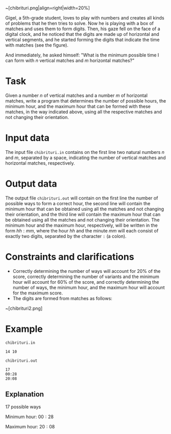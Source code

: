 ~[chibrituri.png|align=right|width=20%]

Gigel, a 5th-grade student, loves to play with numbers and creates all kinds of problems that he then tries to solve. Now he is playing with a box of matches and uses them to form digits. Then, his gaze fell on the face of a digital clock, and he noticed that the digits are made up of horizontal and vertical segments, and he started forming the digits that indicate the time with matches (see the figure).

And immediately, he asked himself: "What is the minimum possible time I can form with $n$ vertical matches and $m$ horizontal matches?"

# Task

Given a number $n$ of vertical matches and a number $m$ of horizontal matches, write a program that determines the number of possible hours, the minimum hour, and the maximum hour that can be formed with these matches, in the way indicated above, using all the respective matches and not changing their orientation.

# Input data

The input file `chibrituri.in` contains on the first line two natural numbers $n$ and $m$, separated by a space, indicating the number of vertical matches and horizontal matches, respectively.

# Output data

The output file `chibrituri.out` will contain on the first line the number of possible ways to form a correct hour, the second line will contain the minimum hour that can be obtained using all the matches and not changing their orientation, and the third line will contain the maximum hour that can be obtained using all the matches and not changing their orientation. The minimum hour and the maximum hour, respectively, will be written in the form $hh:mm$, where the hour $hh$ and the minute $mm$ will each consist of exactly two digits, separated by the character `:` (a colon).

# Constraints and clarifications

* Correctly determining the number of ways will account for 20% of the score, correctly determining the number of variants and the minimum hour will account for 60% of the score, and correctly determining the number of ways, the minimum hour, and the maximum hour will account for the maximum score.
* The digits are formed from matches as follows:

~[chibrituri2.png]

# Example

`chibrituri.in`
```
14 10
```

`chibrituri.out`
```
17
00:28
20:08
```

## Explanation

$17$ possible ways

Minimum hour: $00:28$

Maximum hour: $20:08$